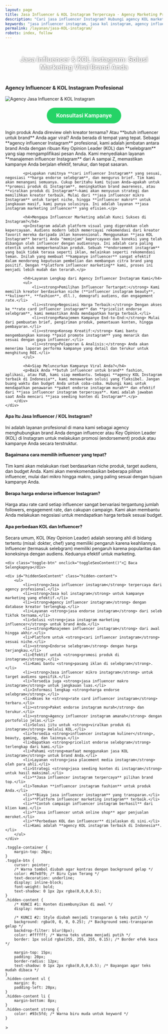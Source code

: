 ```yaml
---
layout: page
title: Jasa Influencer & KOL Instagram Terpercaya - Agency Marketing Profesional
description: "Cari jasa influencer Instagram? Hubungi agency KOL marketing kami untuk endorse selebgram. Solusi promosi produk viral melalui influencer mikro & makro terpercaya."
keywords: "jasa influencer instagram, jasa kol instagram, agency influencer instagram, jasa endorse instagram, jasa instagram marketing influencer, manajemen influencer instagram, cari influencer instagram, endorse selebgram, promosi produk di instagram, pasang iklan di selebgram, butuh influencer untuk brand, jasa viralkan produk di instagram, jasa influencer mikro instagram, jasa influencer makro instagram, influencer instagram beauty, influencer instagram kuliner, harga endorse selebgram, rate card influencer instagram, biaya jasa influencer instagram, paket endorse instagram murah, pricelist endorse selebgram, platform influencer marketing instagram, jasa influencer instagram terpercaya"
permalink: /layanan/jasa-KOL-instagram/
robots: index, follow
---
```


<script type="application/ld+json">
{
  "@context": "https://schema.org",
  "@graph": [
    {
      "@type": "WebSite",
      "@id": "https://auradigital.id/#website",
      "url": "https://auradigital.id/",
      "name": "auradigital.id"
    },
    {
      "@type": "WebPage",
      "@id": "https://auradigital.id/layanan/jasa-KOL-instagram/#webpage",
      "url": "https://auradigital.id/layanan/jasa-KOL-instagram/",
      "name": "Jasa KOL & Influencer Instagram | Agency Marketing Terpercaya",
      "isPartOf": {
        "@id": "https://auradigital.id/#website"
      },
      "breadcrumb": {
        "@id": "https://auradigital.id/layanan/jasa-KOL-instagram/#breadcrumb"
      },
      "description": "Butuh jasa KOL atau influencer Instagram untuk promosi? Kami adalah agency influencer terpercaya yang menghubungkan brand Anda dengan kreator top untuk kampanye viral yang efektif dan terukur."
    },
    {
      "@type": "Service",
      "name": "Jasa Influencer & KOL Instagram Marketing",
      "serviceType": "Influencer Marketing",
      "provider": {
        "@type": "WebSite",
        "name": "auradigital.id",
        "url": "https://auradigital.id/"
      },
      "areaServed": {
        "@type": "Country",
        "name": "Indonesia"
      },
      "description": "Layanan manajemen dan agency influencer Instagram profesional untuk promosi produk, brand awareness, dan kampanye viral. Kami menyediakan jaringan KOL dan selebgram terkurasi."
    },
    {
      "@type": "Product",
      "name": "Paket Influencer Marketing Instagram",
      "image": "https://raw.githubusercontent.com/AzkaAtta/azkaatta.github.io/main/image/jasa-KOL-instagram.webp",
      "description": "Beli paket endorse dari influencer atau KOL Instagram. Layanan mencakup pemilihan kreator, negosiasi, briefing, hingga pelaporan hasil kampanye. Solusi efektif untuk menjangkau target audiens.",
      "brand": {
        "@type": "Brand",
        "name": "auradigital.id"
      },
      "offers": {
        "@type": "Offer",
        "priceCurrency": "IDR",
        "price": "2000000",
        "availability": "https://schema.org/InStock",
        "url": "https://auradigital.id/layanan/jasa-KOL-instagram/"
      }
    },
    {
      "@type": "BreadcrumbList",
      "@id": "https://auradigital.id/layanan/jasa-KOL-instagram/#breadcrumb",
      "itemListElement": [
        {
          "@type": "ListItem",
          "position": 1,
          "name": "Home",
          "item": "https://auradigital.id/"
        },
        {
          "@type": "ListItem",
          "position": 2,
          "name": "Layanan",
          "item": "https://auradigital.id/layanan/"
        },
        {
          "@type": "ListItem",
          "position": 3,
          "name": "Jasa KOL Instagram",
          "item": "https://auradigital.id/layanan/jasa-KOL-instagram/"
        }
      ]
    },
    {
      "@type": "FAQPage",
      "mainEntity": [
        {
          "@type": "Question",
          "name": "Apa itu Jasa Influencer / KOL Instagram?",
          "acceptedAnswer": {
            "@type": "Answer",
            "text": "Ini adalah layanan profesional di mana kami (sebagai agency) menghubungkan brand Anda dengan influencer atau Key Opinion Leader (KOL) di Instagram untuk melakukan promosi (endorsement) produk atau kampanye Anda."
          }
        },
        {
          "@type": "Question",
          "name": "Bagaimana cara memilih influencer yang tepat?",
          "acceptedAnswer": {
            "@type": "Answer",
            "text": "Tim kami akan melakukan riset berdasarkan niche produk, target audiens, dan budget Anda. Kami akan merekomendasikan beberapa pilihan influencer, mulai dari mikro hingga makro, yang paling sesuai dengan tujuan kampanye Anda."
          }
        },
        {
          "@type": "Question",
          "name": "Berapa harga endorse influencer Instagram?",
          "acceptedAnswer": {
            "@type": "Answer",
            "text": "Harga atau rate card setiap influencer sangat bervariasi tergantung jumlah followers, engagement rate, dan cakupan campaign. Kami akan membantu Anda melakukan negosiasi untuk mendapatkan harga terbaik sesuai budget."
          }
        }
      ]
    }
  ]
}
</script>

<h2 style="text-align: center; color: #fff; text-shadow: 0 0 4px rgba(0,0,0,0.7); padding: 20px 15px;">
    Jasa Influencer & KOL Instagram: Solusi Marketing Viral Brand Anda
</h2>

<div class="jasa-top-komen-tiktok-container">
    <div class="service-card" id="jasa-kol-instagram-card" onclick="toggleService(this)">
        <h3>Agency Influencer & KOL Instagram Profesional</h3>
        <img src="https://raw.githubusercontent.com/AzkaAtta/azkaatta.github.io/main/image/jasa-KOL-instagram.webp" alt="Agency Jasa Influencer & KOL Instagram" style="max-width:100%; height:auto;" loading="lazy">
        <a href="https://wa.me/62895402343693?text=Halo,%20saya%20tertarik%20dengan%20Jasa%20KOL/Influencer%20Instagram.%20Bisa%20info%20lebih%20lanjut?" target="_blank" class="whatsapp-button" style="display: block; width: fit-content; margin: 20px auto; padding: 15px 30px; background-color: #25D366; color: white; text-align: center; text-decoration: none; border-radius: 50px; font-size: 1.2em; font-weight: bold; transition: background-color 0.3s ease;">
            Konsultasi Kampanye
        </a>
        <div class="service-description">
            <p>Ingin produk Anda direview oleh kreator ternama? Atau **butuh influencer untuk brand** Anda agar viral? Anda berada di tempat yang tepat. Sebagai **agency influencer Instagram** profesional, kami adalah jembatan antara brand Anda dengan ribuan Key Opinion Leader (KOL) dan **selebgram** yang siap mengamplifikasi pesan Anda. Kami menyediakan layanan **manajemen influencer Instagram** dari A sampai Z, memastikan kampanye Anda berjalan efektif, terukur, dan tepat sasaran.</p>

            <p>Lupakan rumitnya **cari influencer Instagram** yang sesuai, negosiasi **harga endorse selebgram**, dan mengurus brief. Tim kami akan menangani semuanya. Cukup beritahu kami tujuan Anda—apakah untuk **promosi produk di Instagram**, meningkatkan brand awareness, atau **viralkan produk di Instagram**—kami akan menyusun strategi dan memilihkan kreator terbaik. Mulai dari **jasa influencer mikro Instagram** untuk target niche, hingga **influencer makro** untuk jangkauan masif, kami punya solusinya. Ini adalah layanan **jasa instagram marketing influencer** yang efisien.</p>

            <h4>Mengapa Influencer Marketing adalah Kunci Sukses di Instagram?</h4>
            <p>Instagram adalah platform visual yang digerakkan oleh kepercayaan. Audiens modern lebih memercayai rekomendasi dari kreator favorit mereka daripada iklan konvensional. Menggunakan **jasa KOL Instagram** berarti Anda "meminjam" kepercayaan dan koneksi yang telah dibangun oleh influencer dengan audiensnya. Ini adalah cara paling otentik untuk memperkenalkan produk. Sebuah **endorsement instagram** yang baik tidak terasa seperti iklan, melainkan seperti rekomendasi teman. Inilah yang membuat **kampanye influencer** sangat efektif dalam mendorong keputusan pembelian dan membangun citra brand yang positif. Dengan **platform influencer marketing** kami, proses ini menjadi lebih mudah dan terarah.</p>

            <h4>Layanan Lengkap dari Agency Influencer Instagram Kami</h4>
            <ul>
                <li><strong>Pemilihan Influencer Tertarget:</strong> Kami memilih kreator berdasarkan niche (**influencer instagram beauty**, **kuliner**, **fashion**, dll.), demografi audiens, dan engagement rate.</li>
                <li><strong>Negosiasi Harga Terbaik:</strong> Dengan akses ke **rate card influencer instagram** dan **pricelist endorse selebgram**, kami memastikan Anda mendapatkan harga terbaik.</li>
                <li><strong>Manajemen Kampanye End-to-End:</strong> Mulai dari pembuatan brief, pengiriman produk, pemantauan konten, hingga pembayaran.</li>
                <li><strong>Konsep Kreatif:</strong> Kami bantu mengembangkan konsep **paid promote instagram** yang menarik dan sesuai dengan gaya influencer.</li>
                <li><strong>Pelaporan & Analisis:</strong> Anda akan menerima laporan performa kampanye yang detail dan terukur untuk menghitung ROI.</li>
            </ul>

            <h4>Siap Meluncurkan Kampanye Viral Anda?</h4>
            <p>Baik Anda **butuh influencer untuk brand** fashion, aplikasi, atau F&B, kami siap membantu. Sebagai **agency KOL Instagram terbaik di Indonesia**, kami menawarkan solusi yang fleksibel. Jangan buang waktu dan budget Anda untuk coba-coba. Hubungi kami untuk mendapatkan penawaran **paket endorse instagram murah** dan efektif dari **jasa influencer instagram terpercaya**. Kami adalah jawaban saat Anda mencari **jasa seeding konten di Instagram**.</p>
        </div>
    </div>
</div>

<style>
  /* Struktur CSS Anda tidak diubah */
</style>

<div class="accordion">
  <div class="accordion-item">
    <div class="accordion-title"><h4>Apa Itu Jasa Influencer / KOL Instagram?</h4></div>
    <div class="accordion-content">
      Ini adalah layanan profesional di mana kami sebagai agency menghubungkan brand Anda dengan influencer atau Key Opinion Leader (KOL) di Instagram untuk melakukan promosi (endorsement) produk atau kampanye Anda secara terstruktur.
    </div>
  </div>

  <div class="accordion-item">
    <div class="accordion-title"><h4>Bagaimana cara memilih influencer yang tepat?</h4></div>
    <div class="accordion-content">
      Tim kami akan melakukan riset berdasarkan niche produk, target audiens, dan budget Anda. Kami akan merekomendasikan beberapa pilihan influencer, mulai dari mikro hingga makro, yang paling sesuai dengan tujuan kampanye Anda.
    </div>
  </div>

  <div class="accordion-item">
    <div class="accordion-title"><h4>Berapa harga endorse influencer Instagram?</h4></div>
    <div class="accordion-content">
      Harga atau rate card setiap influencer sangat bervariasi tergantung jumlah followers, engagement rate, dan cakupan campaign. Kami akan membantu Anda melakukan negosiasi untuk mendapatkan harga terbaik sesuai budget.
    </div>
  </div>
  
  <div class="accordion-item">
    <div class="accordion-title"><h4>Apa perbedaan KOL dan Influencer?</h4></div>
    <div class="accordion-content">
      Secara umum, KOL (Key Opinion Leader) adalah seorang ahli di bidang tertentu (misal: dokter, chef) yang memiliki pengaruh karena keahliannya. Influencer (termasuk selebgram) memiliki pengaruh karena popularitas dan koneksinya dengan audiens. Keduanya efektif untuk marketing.
    </div>
  </div>
</div>

<script>
  // Struktur JS Anda tidak diubah
</script>


<style>
  /* Struktur CSS Anda tidak diubah */
</style>

<div class="toggle-container">

    <div class="toggle-btn" onclick="toggleSeoContent()">📌 Baca Selengkapnya</div>
    
    <div id="hiddenSeoContent" class="hidden-content">
        <ul>
            <li><strong>Jasa influencer instagram</strong> terpercaya dari agency profesional.</li>
            <li><strong>Jasa kol instagram</strong> untuk kampanye marketing yang efektif.</li>
            <li><strong>Agency influencer instagram</strong> dengan database kreator terlengkap.</li>
            <li>Layanan <strong>jasa endorse instagram</strong> dari seleb TikTok ternama.</li>
            <li>Solusi <strong>jasa instagram marketing influencer</strong> untuk brand Anda.</li>
            <li><strong>Manajemen influencer instagram</strong> dari awal hingga akhir.</li>
            <li>Platform untuk <strong>cari influencer instagram</strong> sesuai niche.</li>
            <li><strong>Endorse selebgram</strong> dengan harga terjangkau.</li>
            <li>Efektif untuk <strong>promosi produk di instagram</strong>.</li>
            <li>Kami bantu <strong>pasang iklan di selebgram</strong>.</li>
            <li><strong>Jasa influencer mikro instagram</strong> untuk target audiens spesifik.</li>
            <li>Tersedia juga <strong>jasa influencer makro instagram</strong> untuk jangkauan luas.</li>
            <li>Informasi lengkap <strong>harga endorse selebgram</strong>.</li>
            <li>Akses ke <strong>rate card influencer instagram</strong> terbaru.</li>
            <li><strong>Paket endorse instagram murah</strong> dan terukur.</li>
            <li><strong>Agency influencer instagram amanah</strong> dengan portofolio jelas.</li>
            <li>Solusi jitu untuk <strong>viralkan produk di instagram</strong> melalui KOL.</li>
            <li>Tersedia <strong>influencer instagram kuliner</strong>, beauty, gaming, dan lainnya.</li>
            <li>Dapatkan <strong>pricelist endorse selebgram</strong> terlengkap dari kami.</li>
            <li>Pahami <strong>manfaat menggunakan jasa KOL instagram</strong> untuk brand Anda.</li>
            <li>Layanan <strong>jasa placement media instagram</strong> oleh para ahli.</li>
            <li>Strategi <strong>jasa seeding konten di instagram</strong> untuk hasil maksimal.</li>
            <li>**Jasa influencer instagram terpercaya** pilihan brand top.</li>
            <li>Temukan **influencer instagram fashion** untuk produk Anda.</li>
            <li>**Biaya jasa influencer instagram** yang transparan.</li>
            <li>**Platform influencer marketing instagram** terbaik.</li>
            <li>**Contoh campaign influencer instagram berhasil** dari klien kami.</li>
            <li>**Jasa influencer untuk online shop** agar penjualan meroket.</li>
            <li>**Perbedaan KOL dan influencer** dijelaskan di sini.</li>
            <li>Kami adalah **agency KOL instagram terbaik di Indonesia**.</li>
        </ul>
    </div>
</div>

    .toggle-container {
        margin-top: 20px; 
    }
    .toggle-btn {
        cursor: pointer;
        /* Warna tombol diubah agar kontras dengan background gelap */
        color: #67e8f9; /* Biru Cyan Terang */
        text-decoration: underline;
        display: inline-block;
        font-weight: bold;
        text-shadow: 0 1px 2px rgba(0,0,0,0.5);
    }
    .hidden-content {
        /* KUNCI #1: Konten disembunyikan di awal */
        display: none; 
        
        /* KUNCI #2: Style diubah menjadi transparan & teks putih */
        background: rgba(0, 0, 0, 0.25); /* Background semi-transparan gelap */
        backdrop-filter: blur(8px);
        color: #ffffff; /* Warna teks utama menjadi putih */
        border: 1px solid rgba(255, 255, 255, 0.15); /* Border efek kaca */
        
        margin-top: 15px;
        padding: 20px;
        border-radius: 12px;
        text-shadow: 0 1px 2px rgba(0,0,0,0.5); /* Bayangan agar teks mudah dibaca */
    }
    .hidden-content ul {
        margin: 0;
        padding-left: 20px;
    }
    .hidden-content li {
        margin-bottom: 8px;
    }
    .hidden-content strong {
        color: #93c5fd; /* Warna biru muda untuk keyword */
    }
</style>>

<script>
    function toggleSeoContent() {
        var content = document.getElementById("hiddenSeoContent");
        var button = document.querySelector(".toggle-btn");
        
        // Cek apakah konten sedang tersembunyi atau tidak
        if (content.style.display === "none" || content.style.display === "") {
            content.style.display = "block";
            button.textContent = "📌 Tutup Selengkapnya";
        } else {
            content.style.display = "none";
            button.textContent = "📌 Baca Selengkapnya";
        }
    }
</script>
<script>
    // Struktur JS Anda tidak diubah
</script>
